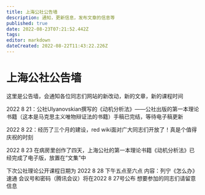 ```yaml
---
title: 上海公社公告墙
description: 通知，更新信息，发布文章的信息等
published: true
date: 2022-08-23T07:21:52.442Z
tags: 
editor: markdown
dateCreated: 2022-08-22T11:43:22.226Z
---
```


# 上海公社公告墙
这里是公告墙，会通知各位同志们网站的新改动，新的文章，新的课程时间

2022 8 21：公社Ulyanovskian撰写的《动机分析法》——公社出版的第一本理论书籍（这本是马克思主义唯物辩证法的书籍）手稿已完结，等待电子稿更新

2022 8 22：经历了三个月的建设，red wiki面对广大同志们开放了！真是个值得庆祝的时刻

2022 8 23 在病房里创作了四天，上海公社的第一本理论书籍《动机分析法》已经完成了电子版，放置在“文集”中

下次公社理论公开课程日期为 2022 8 28 下午五点至六点 内容：列宁《怎么办》速通 会议号和密码（腾讯会议）将在2022 8 27号公布 想要参加的同志们请留意信息